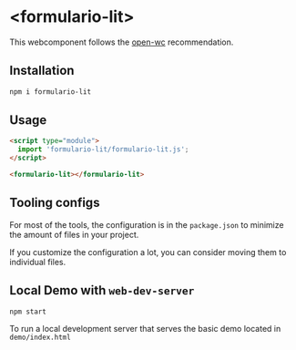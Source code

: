 # \<formulario-lit>

This webcomponent follows the [open-wc](https://github.com/open-wc/open-wc) recommendation.

## Installation

```bash
npm i formulario-lit
```

## Usage

```html
<script type="module">
  import 'formulario-lit/formulario-lit.js';
</script>

<formulario-lit></formulario-lit>
```



## Tooling configs

For most of the tools, the configuration is in the `package.json` to minimize the amount of files in your project.

If you customize the configuration a lot, you can consider moving them to individual files.

## Local Demo with `web-dev-server`

```bash
npm start
```

To run a local development server that serves the basic demo located in `demo/index.html`
